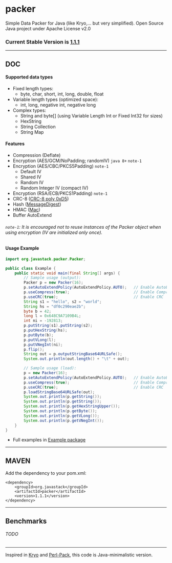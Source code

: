 # packer

Simple Data Packer for Java (like Kryo,... but very simplified). Open Source Java project under Apache License v2.0

### Current Stable Version is [1.1.1](https://search.maven.org/#search|ga|1|g%3Aorg.javastack%20a%3Apacker)

---

## DOC

#### Supported data types

- Fixed length types:
  - byte, char, short, int, long, double, float
- Variable length types (optimized space):
  - int, long, negative int, negative long
- Complex types:
  - String and byte[] (using Variable Length Int or Fixed Int32 for sizes)
  - HexString
  - String Collection
  - String Map

#### Features

- Compression (Deflate)
- Encryption (AES/GCM/NoPadding; randomIV) `java 8+` `note-1`
- Encryption (AES/CBC/PKCS5Padding) `note-1`
  - Default IV
  - Shared IV
  - Random IV
  - Random Integer IV (compact IV)
- Encryption (RSA/ECB/PKCS1Padding) `note-1`
- CRC-8 ([CRC-8 poly 0xD5](https://en.wikipedia.org/wiki/Cyclic_redundancy_check))
- Hash ([MessageDigest](http://docs.oracle.com/javase/7/docs/technotes/guides/security/StandardNames.html#MessageDigest)) 
- HMAC ([Mac](http://docs.oracle.com/javase/7/docs/technotes/guides/security/StandardNames.html#Mac))
- Buffer AutoExtend

###### `note-1`: It is encouraged not to reuse instances of the Packer object when using encryption (IV are initialized only once).

#### Usage Example

```java
import org.javastack.packer.Packer;

public class Example {
	public static void main(final String[] args) {
		// Sample usage (output):
		Packer p = new Packer(16);
		p.setAutoExtendPolicy(AutoExtendPolicy.AUTO);	// Enable AutoExtend
		p.useCompress(true);               				// Enable Compression
		p.useCRC(true);                    				// Enable CRC
		String s1 = "hello", s2 = "world";
		String hs = "df0c290eae2b";
		byte b = 42;
		long l = 0x648C9A7109B4L;
		int ni = -192813;
		p.putString(s1).putString(s2);
		p.putHexString(hs);
		p.putByte(b);
		p.putVLong(l);
		p.putVNegInt(ni);
		p.flip();
		String out = p.outputStringBase64URLSafe();
		System.out.println(out.length() + "\t" + out);

		// Sample usage (load):
		p = new Packer(16);
		p.setAutoExtendPolicy(AutoExtendPolicy.AUTO);	// Enable AutoExtend
		p.useCompress(true);               				// Enable Compression
		p.useCRC(true);                    				// Enable CRC
		p.loadStringBase64URLSafe(out);
		System.out.println(p.getString());
		System.out.println(p.getString());
		System.out.println(p.getHexStringUpper());
		System.out.println(p.getByte());
		System.out.println(p.getVLong());
		System.out.println(p.getVNegInt());
	}
}
```

* Full examples in [Example package](https://github.com/ggrandes/packer/tree/master/src/main/java/org/javastack/packer/example/)

---

## MAVEN

Add the dependency to your pom.xml:

    <dependency>
        <groupId>org.javastack</groupId>
        <artifactId>packer</artifactId>
        <version>1.1.1</version>
    </dependency>

---


## Benchmarks

###### TODO


---
Inspired in [Kryo](http://code.google.com/p/kryo/) and [Perl-Pack](http://perldoc.perl.org/functions/pack.html), this code is Java-minimalistic version.
